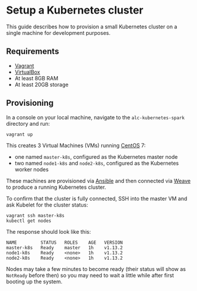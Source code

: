 # Setup a Kubernetes cluster

This guide describes how to provision a small Kubernetes cluster on a single machine for development purposes.

## Requirements

* [Vagrant](https://www.vagrantup.com/)
* [VirtualBox](https://www.virtualbox.org/)
* At least 8GB RAM
* At least 20GB storage

## Provisioning

In a console on your local machine, navigate to the `alc-kubernetes-spark` directory and run:
```
vagrant up
```

This creates 3 Virtual Machines (VMs) running [CentOS](https://www.centos.org/) 7:
* one named `master-k8s`, configured as the Kubernetes master node
* two named `node1-k8s` and `node2-k8s`, configured as the Kubernetes worker nodes

These machines are provisioned via [Ansible](https://www.ansible.com/) and then connected via [Weave](https://www.weave.works/docs/net/latest/overview/) to produce a running Kubernetes cluster.

To confirm that the cluster is fully connected, SSH into the master VM and ask Kubelet for the cluster status:
```
vagrant ssh master-k8s
kubectl get nodes
```

The response should look like this:
```
NAME         STATUS   ROLES    AGE   VERSION
master-k8s   Ready    master   1h    v1.13.2
node1-k8s    Ready    <none>   1h    v1.13.2
node2-k8s    Ready    <none>   1h    v1.13.2
```

Nodes may take a few minutes to become ready (their status will show as `NotReady` before then) so you may need to wait a little while after first booting up the system.
